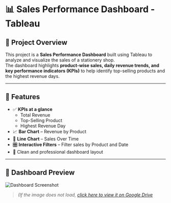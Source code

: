 # 📊 Sales Performance Dashboard - Tableau

## 📌 Project Overview
This project is a **Sales Performance Dashboard** built using Tableau to analyze and visualize the sales of a stationery shop.  
The dashboard highlights **product-wise sales, daily revenue trends, and key performance indicators (KPIs)** to help identify top-selling products and the highest revenue days.

---

## 🎯 Features
- ✅ **KPIs at a glance**
  - Total Revenue
  - Top-Selling Product
  - Highest Revenue Day
- 📈 **Bar Chart** – Revenue by Product  
- 📅 **Line Chart** – Sales Over Time  
- 🎛️ **Interactive Filters** – Filter sales by Product and Date  
- 🎨 Clean and professional dashboard layout  

---

## 📸 Dashboard Preview

![Dashboard Screenshot](https://drive.google.com/file/d/1hS3RZPN9lW6FISGktcWae9HxEuStKQqx/view?usp=sharing)

> *(If the image does not load, [click here to view it on Google Drive](https://drive.google.com/file/d/1hS3RZPN9lW6FISGktcWae9HxEuStKQqx/view?usp=sharing)*

